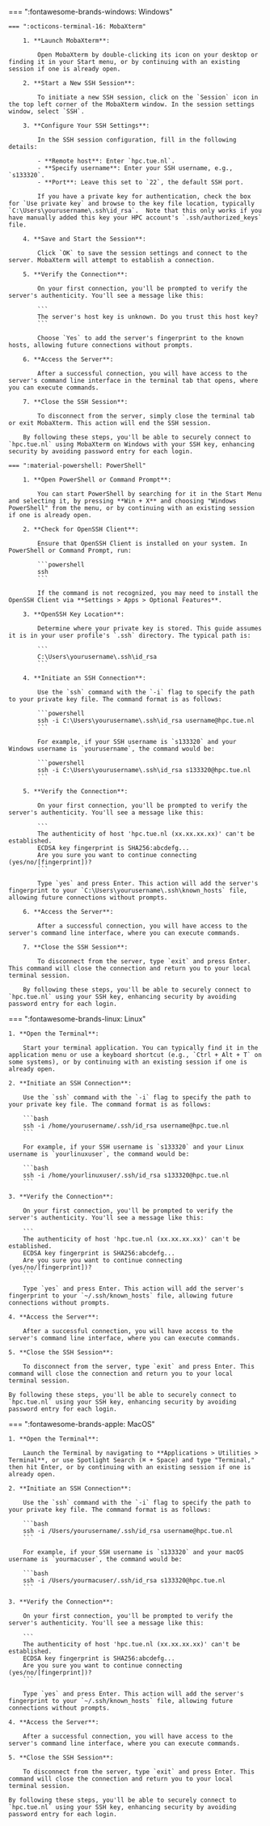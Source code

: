 === ":fontawesome-brands-windows: Windows"

    === ":octicons-terminal-16: MobaXterm"

        1. **Launch MobaXterm**:

            Open MobaXterm by double-clicking its icon on your desktop or finding it in your Start menu, or by continuing with an existing session if one is already open.

        2. **Start a New SSH Session**:

            To initiate a new SSH session, click on the `Session` icon in the top left corner of the MobaXterm window. In the session settings window, select `SSH`.

        3. **Configure Your SSH Settings**:

            In the SSH session configuration, fill in the following details:

            - **Remote host**: Enter `hpc.tue.nl`.
            - **Specify username**: Enter your SSH username, e.g., `s133320`.
            - **Port**: Leave this set to `22`, the default SSH port.

            If you have a private key for authentication, check the box for `Use private key` and browse to the key file location, typically `C:\Users\yourusername\.ssh\id_rsa`.  Note that this only works if you have manually added this key your HPC account's `.ssh/authorized_keys` file.

        4. **Save and Start the Session**:

            Click `OK` to save the session settings and connect to the server. MobaXterm will attempt to establish a connection.

        5. **Verify the Connection**:

            On your first connection, you'll be prompted to verify the server's authenticity. You'll see a message like this:

            ```
            The server's host key is unknown. Do you trust this host key?
            ```

            Choose `Yes` to add the server's fingerprint to the known hosts, allowing future connections without prompts.

        6. **Access the Server**:

            After a successful connection, you will have access to the server's command line interface in the terminal tab that opens, where you can execute commands.

        7. **Close the SSH Session**:

            To disconnect from the server, simply close the terminal tab or exit MobaXterm. This action will end the SSH session.

        By following these steps, you'll be able to securely connect to `hpc.tue.nl` using MobaXterm on Windows with your SSH key, enhancing security by avoiding password entry for each login.

    === ":material-powershell: PowerShell"

        1. **Open PowerShell or Command Prompt**:

            You can start PowerShell by searching for it in the Start Menu and selecting it, by pressing **Win + X** and choosing "Windows PowerShell" from the menu, or by continuing with an existing session if one is already open.

        2. **Check for OpenSSH Client**:

            Ensure that OpenSSH Client is installed on your system. In PowerShell or Command Prompt, run:

            ```powershell
            ssh
            ```

            If the command is not recognized, you may need to install the OpenSSH Client via **Settings > Apps > Optional Features**.

        3. **OpenSSH Key Location**:

            Determine where your private key is stored. This guide assumes it is in your user profile's `.ssh` directory. The typical path is:

            ```
            C:\Users\yourusername\.ssh\id_rsa
            ```

        4. **Initiate an SSH Connection**:

            Use the `ssh` command with the `-i` flag to specify the path to your private key file. The command format is as follows:

            ```powershell
            ssh -i C:\Users\yourusername\.ssh\id_rsa username@hpc.tue.nl
            ```

            For example, if your SSH username is `s133320` and your Windows username is `yourusername`, the command would be:

            ```powershell
            ssh -i C:\Users\yourusername\.ssh\id_rsa s133320@hpc.tue.nl
            ```

        5. **Verify the Connection**:

            On your first connection, you'll be prompted to verify the server's authenticity. You'll see a message like this:

            ```
            The authenticity of host 'hpc.tue.nl (xx.xx.xx.xx)' can't be established.
            ECDSA key fingerprint is SHA256:abcdefg...
            Are you sure you want to continue connecting (yes/no/[fingerprint])?
            ```

            Type `yes` and press Enter. This action will add the server's fingerprint to your `C:\Users\yourusername\.ssh\known_hosts` file, allowing future connections without prompts.

        6. **Access the Server**:

            After a successful connection, you will have access to the server's command line interface, where you can execute commands.

        7. **Close the SSH Session**:

            To disconnect from the server, type `exit` and press Enter. This command will close the connection and return you to your local terminal session.

        By following these steps, you'll be able to securely connect to `hpc.tue.nl` using your SSH key, enhancing security by avoiding password entry for each login.

=== ":fontawesome-brands-linux: Linux"

    1. **Open the Terminal**:

        Start your terminal application. You can typically find it in the application menu or use a keyboard shortcut (e.g., `Ctrl + Alt + T` on some systems), or by continuing with an existing session if one is already open.

    2. **Initiate an SSH Connection**:

        Use the `ssh` command with the `-i` flag to specify the path to your private key file. The command format is as follows:

        ```bash
        ssh -i /home/yourusername/.ssh/id_rsa username@hpc.tue.nl
        ```

        For example, if your SSH username is `s133320` and your Linux username is `yourlinuxuser`, the command would be:

        ```bash
        ssh -i /home/yourlinuxuser/.ssh/id_rsa s133320@hpc.tue.nl
        ```

    3. **Verify the Connection**:

        On your first connection, you'll be prompted to verify the server's authenticity. You'll see a message like this:

        ```
        The authenticity of host 'hpc.tue.nl (xx.xx.xx.xx)' can't be established.
        ECDSA key fingerprint is SHA256:abcdefg...
        Are you sure you want to continue connecting (yes/no/[fingerprint])?
        ```

        Type `yes` and press Enter. This action will add the server's fingerprint to your `~/.ssh/known_hosts` file, allowing future connections without prompts.

    4. **Access the Server**:

        After a successful connection, you will have access to the server's command line interface, where you can execute commands.

    5. **Close the SSH Session**:

        To disconnect from the server, type `exit` and press Enter. This command will close the connection and return you to your local terminal session.

    By following these steps, you'll be able to securely connect to `hpc.tue.nl` using your SSH key, enhancing security by avoiding password entry for each login.

=== ":fontawesome-brands-apple: MacOS"

    1. **Open the Terminal**:

        Launch the Terminal by navigating to **Applications > Utilities > Terminal**, or use Spotlight Search (⌘ + Space) and type "Terminal," then hit Enter, or by continuing with an existing session if one is already open.

    2. **Initiate an SSH Connection**:

        Use the `ssh` command with the `-i` flag to specify the path to your private key file. The command format is as follows:

        ```bash
        ssh -i /Users/yourusername/.ssh/id_rsa username@hpc.tue.nl
        ```

        For example, if your SSH username is `s133320` and your macOS username is `yourmacuser`, the command would be:

        ```bash
        ssh -i /Users/yourmacuser/.ssh/id_rsa s133320@hpc.tue.nl
        ```

    3. **Verify the Connection**:

        On your first connection, you'll be prompted to verify the server's authenticity. You'll see a message like this:

        ```
        The authenticity of host 'hpc.tue.nl (xx.xx.xx.xx)' can't be established.
        ECDSA key fingerprint is SHA256:abcdefg...
        Are you sure you want to continue connecting (yes/no/[fingerprint])?
        ```

        Type `yes` and press Enter. This action will add the server's fingerprint to your `~/.ssh/known_hosts` file, allowing future connections without prompts.

    4. **Access the Server**:

        After a successful connection, you will have access to the server's command line interface, where you can execute commands.

    5. **Close the SSH Session**:

        To disconnect from the server, type `exit` and press Enter. This command will close the connection and return you to your local terminal session.

    By following these steps, you'll be able to securely connect to `hpc.tue.nl` using your SSH key, enhancing security by avoiding password entry for each login.

